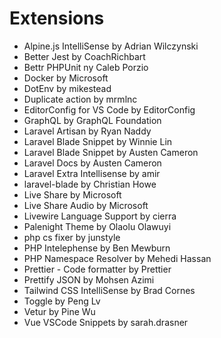 # Extensions

- Alpine.js IntelliSense by Adrian Wilczynski
- Better Jest by CoachRichbart
- Bettr PHPUnit ny Caleb Porzio
- Docker by Microsoft
- DotEnv by mikestead
- Duplicate action by mrmlnc
- EditorConfig for VS Code by EditorConfig
- GraphQL by GraphQL Foundation
- Laravel Artisan by Ryan Naddy
- Laravel Blade Snippet by Winnie Lin
- Laravel Blade Snippet by Austen Cameron
- Laravel Docs by Austen Cameron
- Laravel Extra Intellisense by amir
- laravel-blade by Christian Howe
- Live Share by Microsoft
- Live Share Audio by Microsoft
- Livewire Language Support by cierra
- Palenight Theme by Olaolu Olawuyi
- php cs fixer by junstyle
- PHP Intelephense by Ben Mewburn
- PHP Namespace Resolver by Mehedi Hassan
- Prettier - Code formatter by Prettier
- Prettify JSON by Mohsen Azimi
- Tailwind CSS IntelliSense by Brad Cornes
- Toggle by Peng Lv
- Vetur by Pine Wu
- Vue VSCode Snippets by sarah.drasner
